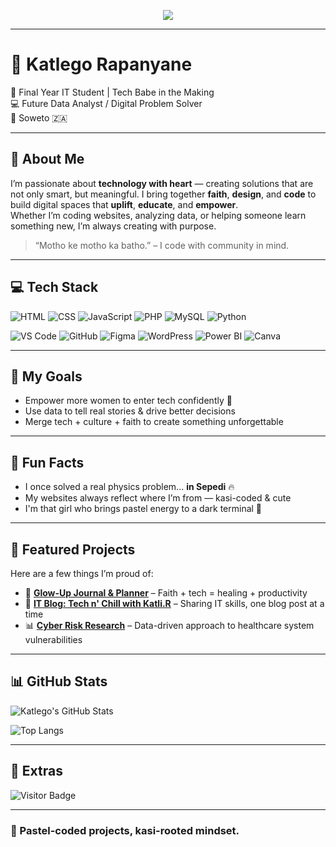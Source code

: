 <p align="center">
  <img src="https://capsule-render.vercel.app/api?type=waving&color=ffb6c1&height=250&section=header&text=Hey%20There%20👋%20I'm%20Katlego%20Rapanyane&fontSize=40&fontColor=ffffff&animation=twinkling" />
</p>

---

# 🎀 Katlego Rapanyane

🌸 Final Year IT Student | Tech Babe in the Making  
💻 Future Data Analyst / Digital Problem Solver  
📍 Soweto 🇿🇦  

---

## 🌼 About Me

I’m passionate about **technology with heart** — creating solutions that are not only smart, but meaningful. I bring together **faith**, **design**, and **code** to build digital spaces that **uplift**, **educate**, and **empower**.  
Whether I’m coding websites, analyzing data, or helping someone learn something new, I’m always creating with purpose.

> “Motho ke motho ka batho.” – I code with community in mind.

---

## 💻 Tech Stack

![HTML](https://img.shields.io/badge/HTML-E34F26?style=flat&logo=html5&logoColor=white)
![CSS](https://img.shields.io/badge/CSS-1572B6?style=flat&logo=css3&logoColor=white)
![JavaScript](https://img.shields.io/badge/JavaScript-F7DF1E?style=flat&logo=javascript&logoColor=black)
![PHP](https://img.shields.io/badge/PHP-777BB4?style=flat&logo=php&logoColor=white)
![MySQL](https://img.shields.io/badge/MySQL-4479A1?style=flat&logo=mysql&logoColor=white)
![Python](https://img.shields.io/badge/Python-3776AB?style=flat&logo=python&logoColor=white)

![VS Code](https://img.shields.io/badge/VS_Code-007ACC?style=flat&logo=visual-studio-code&logoColor=white)
![GitHub](https://img.shields.io/badge/GitHub-181717?style=flat&logo=github&logoColor=white)
![Figma](https://img.shields.io/badge/Figma-F24E1E?style=flat&logo=figma&logoColor=white)
![WordPress](https://img.shields.io/badge/WordPress-21759B?style=flat&logo=wordpress&logoColor=white)
![Power BI](https://img.shields.io/badge/Power_BI-F2C811?style=flat&logo=power-bi&logoColor=black)
![Canva](https://img.shields.io/badge/Canva-00C4CC?style=flat&logo=canva&logoColor=white)

---

## 🚀 My Goals

- Empower more women to enter tech confidently 💪  
- Use data to tell real stories & drive better decisions  
- Merge tech + culture + faith to create something unforgettable

---

## 💬 Fun Facts

- I once solved a real physics problem... **in Sepedi** 🔥  
- My websites always reflect where I’m from — kasi-coded & cute  
- I'm that girl who brings pastel energy to a dark terminal 💅

---

## 📌 Featured Projects

Here are a few things I’m proud of:

- 🎨 [**Glow-Up Journal & Planner**](https://github.com/KatlegoRapanyane/glow-up-planner) – Faith + tech = healing + productivity  
- 🧠 [**IT Blog: Tech n' Chill with Katli.R**](https://github.com/KatlegoRapanyane/tech-n-chill) – Sharing IT skills, one blog post at a time  
- 📊 [**Cyber Risk Research**](https://github.com/KatlegoRapanyane/cyber-risk-analysis) – Data-driven approach to healthcare system vulnerabilities  

---

## 📊 GitHub Stats

![Katlego's GitHub Stats](https://github-readme-stats.vercel.app/api?username=KatlegoRapanyane&show_icons=true&theme=calm&hide=prs)

![Top Langs](https://github-readme-stats.vercel.app/api/top-langs/?username=KatlegoRapanyane&layout=compact&theme=calm)

---

## 🧁 Extras

![Visitor Badge](https://komarev.com/ghpvc/?username=KatlegoRapanyane&color=ff69b4&style=flat)

---

### 🌸 Pastel-coded projects, kasi-rooted mindset.  

